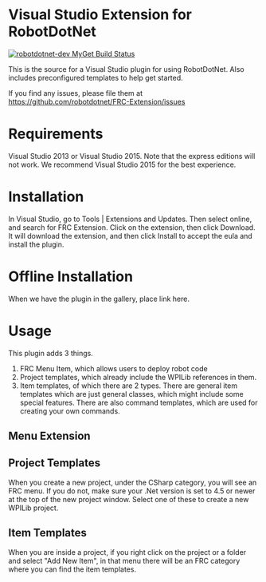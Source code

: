 Visual Studio Extension for RobotDotNet
=======================================
<a href="https://www.myget.org/"><img src="https://www.myget.org/BuildSource/Badge/robotdotnet-dev?identifier=75049e1c-38b1-4f09-882d-b061cad6461f" alt="robotdotnet-dev MyGet Build Status" /></a>

This is the source for a Visual Studio plugin for using RobotDotNet. Also includes preconfigured templates to help get started.

If you find any issues, please file them at https://github.com/robotdotnet/FRC-Extension/issues

Requirements
============

Visual Studio 2013 or Visual Studio 2015. Note that the express editions will not work. We recommend Visual Studio 2015 for the best experience.

Installation
============

In Visual Studio, go to Tools | Extensions and Updates. Then select online, and search for FRC Extension. Click on the extension, then click Download. It will download the extension, and then click Install to accept the eula and install the plugin.

Offline Installation
====================
When we have the plugin in the gallery, place link here.


Usage
=====

This plugin adds 3 things.
1. FRC Menu Item, which allows users to deploy robot code
2. Project templates, which already include the WPILib references in them.
3. Item templates, of which there are 2 types. There are general item templates which are just general classes, which might include some special features. There are also command templates, which are used for creating your own commands.

Menu Extension
-------------


Project Templates
-----------------
When you create a new project, under the CSharp category, you will see an FRC menu. If you do not, make sure your .Net version is set to 4.5 or newer at the top of the new project window. Select one of these to create a new WPILib project.

Item Templates
--------------
When you are inside a project, if you right click on the project or a folder and select "Add New Item", in that menu there will be an FRC category where you can find the item templates.
